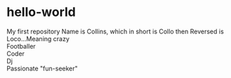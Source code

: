 # hello-world
My first repository
Name is Collins, which in short is Collo then Reversed is Loco...Meaning crazy <br>
Footballer <br>
Coder <br>
Dj<br>
Passionate "fun-seeker"<br>

